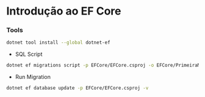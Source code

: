 # Introdução ao EF Core

### Tools

```bash
dotnet tool install --global dotnet-ef
```

- SQL Script

```bash
dotnet ef migrations script -p EFCore/EFCore.csproj -o EFCore/PrimeiraMigracao.SQL
```

- Run Migration

```bash
dotnet ef database update -p EFCore/EFCore.csproj -v
```

